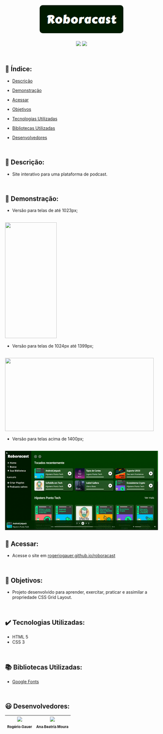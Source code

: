 <h1 align="center">
 <img src="src/assets/img/roboracast_logo.png" style="border-radius: 10px">
</h1>

<p align="center">
 <img src="https://img.shields.io/badge/status-developing-006600">
 <img src="https://img.shields.io/badge/version-v1.0.0-004000">
</p>

<br/>

## :bookmark_tabs: Índice:

- [Descrição](#scroll-descrição)

- [Demonstração](#mega-demonstração)

- [Acessar](#door-acessar) 

- [Objetivos](#dart-objetivos)

- [Tecnologias Utilizadas](#heavy_check_mark-tecnologias-utilizadas)

- [Bibliotecas Utilizadas](#books-bibliotecas-utilizadas)

- [Desenvolvedores](#smiley-desenvolvedor)

<br/>

## :scroll: Descrição:
-  Site interativo para uma plataforma de podcast.

<br/>

## :mega: Demonstração:
- Versão para telas de até 1023px; 

<br/>
<img src="src\assets\img\telaPequena.gif" width="170" height="380" target="_blank">

<br/>

- Versão para telas de 1024px até 1399px;

<br/>
<!-- <img src="src\assets\img\telaMedia.gif" target="_blank" width="500" height="240"> -->
<img src="src\assets\img\telaMedia.gif" target="_blank" width="490" height="240">

<br/>

- Versão para telas acima de 1400px; 

<br/>
<!-- <img src="src\assets\img\telaGrande.gif" target="_blank" width="600" height="260">   -->
<img src="src\assets\img\telaGrande.gif" target="_blank" width="530" height="260">

<br/>

## :door: Acessar:
- Acesse o site em <a href="https://rogeriogauer.github.io/roboracast" target="_blank">rogeriogauer.github.io/roboracast</a> 

<br/>

## :dart: Objetivos:
- Projeto desenvolvido para aprender, exercitar, praticar e assimilar a propriedade CSS Grid Layout. 

<br/>

## :heavy_check_mark: Tecnologias Utilizadas:
- HTML 5
- CSS 3

<br/>

## :books: Bibliotecas Utilizadas:
- <a href="https://fonts.google.com/icons?icon.set=Material+Icons">Google Fonts</a>

<br/>

## :smiley: Desenvolvedores:
| [<img src="https://avatars.githubusercontent.com/u/96431522?v=4" width=115><br><sub>Rogério Gauer</sub>](https://github.com/rogeriogauer) |  [<img src="https://avatars.githubusercontent.com/u/76708357?v=4" width=115><br><sub>Ana Beatriz Moura</sub>](https://github.com/beatrizmouradev)|
| :---: | :---: |

